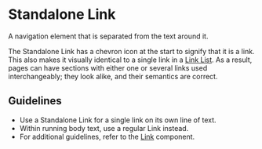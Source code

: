 <!-- @license CC0-1.0 -->

# Standalone Link

A navigation element that is separated from the text around it.

The Standalone Link has a chevron icon at the start to signify that it is a link.
This also makes it visually identical to a single link in a [Link List](/docs/components-navigation-link--docs).
As a result, pages can have sections with either one or several links used interchangeably; they look alike, and their semantics are correct.

## Guidelines

- Use a Standalone Link for a single link on its own line of text.
- Within running body text, use a regular Link instead.
- For additional guidelines, refer to the [Link](/docs/components-navigation-link--docs) component.
